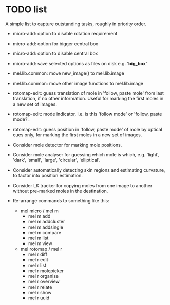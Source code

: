 TODO list
=========

A simple list to capture outstanding tasks, roughly in priority order.

- micro-add: option to disable rotation requirement
- micro-add: option for bigger central box
- micro-add: option to disable central box
- micro-add: save selected options as files on disk e.g. '__big_box__'

- mel.lib.common: move new_image() to mel.lib.image
- mel.lib.common: move other image functions to mel.lib.image

- rotomap-edit: guess translation of mole in 'follow, paste mole' from last
  translation, if no other information. Useful for marking the first moles in a
  new set of images.
- rotomap-edit: mode indicator, i.e. is this 'follow mode' or 'follow, paste
  mode?'.
- rotomap-edit: guess position in 'follow, paste mode' of mole by optical cues
  only, for marking the first moles in a new set of images.

- Consider mole detector for marking mole positions.
- Consider mole analyser for guessing which mole is which, e.g. 'light',
  'dark', 'small', 'large', 'circular', 'elliptical'.
- Consider automatically detecting skin regions and estimating curvature, to
  factor into position estimation.
- Consider LK tracker for copying moles from one image to another without
  pre-marked moles in the destination.

- Re-arrange commands to something like this:
    - mel micro  / mel m
        - mel m add
        - mel m addcluster
        - mel m addsingle
        - mel m compare
        - mel m list
        - mel m view
    - mel rotomap  / mel r
        - mel r diff
        - mel r edit
        - mel r list
        - mel r molepicker
        - mel r organise
        - mel r overview
        - mel r relate
        - mel r show
        - mel r uuid

